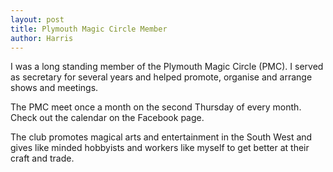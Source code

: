 ```yaml
---
layout: post
title: Plymouth Magic Circle Member
author: Harris
---
```

I was a long standing member of the Plymouth Magic Circle (PMC). I served as secretary for several years and helped promote, organise and arrange shows and meetings.

The PMC meet once a month on the second Thursday of every month. Check out the calendar on the Facebook page.

The club promotes magical arts and entertainment in the South West and gives like minded hobbyists and workers like myself to get better at their craft and trade.